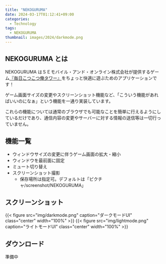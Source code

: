 ```yaml
---
title: "NEKOGURUMA"
date: 2024-03-17T01:12:41+09:00
categories:
  - Technology
tags:
  - NEKOGURUMA
thumbnail: images/2024/darkmode.png
---
```


## NEKOGURUMA とは

NEKOGURUMA はＳＥモバイル・アンド・オンライン株式会社が提供するゲーム[『毎日こつこつ俺タワー』](https://games.dmm.com/detail/olesma)をちょっと快適に遊ぶためのアプリケーションです！

ゲーム画面サイズの変更やスクリーンショット機能など、「こういう機能があればいいのになぁ」という機能を一通り実装しています。

これらの機能については通常のブラウザでも可能なことを簡単に行えるようにしているだけであり、通信内容の変更やサーバーに対する情報の送信等は一切行っていません。

## 機能一覧

- ウィンドウサイズの変更に伴うゲーム画面の拡大・縮小
- ウィンドウを最前面に固定
- ミュート切り替え
- スクリーンショット撮影
  - 保存場所は指定可。デフォルトは「ピクチャ/screenshot/NEKOGURUMA」

## スクリーンショット

{{< figure src="img/darkmode.png" caption="ダークモードUI" class="center" width="100%" >}}
{{< figure src="img/lightmode.png" caption="ライトモードUI" class="center" width="100%" >}}

## ダウンロード

準備中
